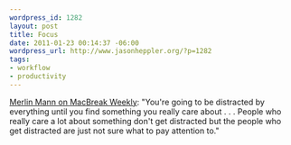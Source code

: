```yaml
--- 
wordpress_id: 1282
layout: post
title: Focus
date: 2011-01-23 00:14:37 -06:00
wordpress_url: http://www.jasonheppler.org/?p=1282
tags:
- workflow
- productivity
---
```

<a href="http://twit.tv/mbw214">Merlin Mann on MacBreak Weekly</a>: "You're going to be distracted by everything until you find something you really care about . . . People who really care a lot about something don't get distracted but the people who get distracted are just not sure what to pay attention to."
